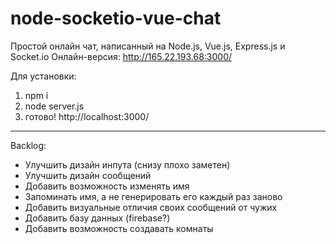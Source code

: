 # node-socketio-vue-chat
Простой онлайн чат, написанный на Node.js, Vue.js, Express.js и Socket.io
Онлайн-версия: http://165.22.193.68:3000/  

Для установки:
1) npm i
2) node server.js
3) готово! http://localhost:3000/

---
Backlog:
- Улучшить дизайн инпута (снизу плохо заметен)
- Улучшить дизайн сообщений
- Добавить возможность изменять имя
- Запоминать имя, а не генерировать его каждый раз заново
- Добавить визуальные отличия своих сообщений от чужих
- Добавить базу данных (firebase?)
- Добавить возможность создавать комнаты
